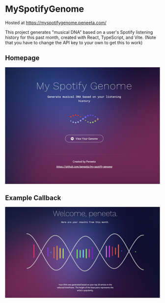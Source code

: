 # MySpotifyGenome

Hosted at https://myspotifygenome.peneeta.com/

This project generates "musical DNA" based on a user's Spotify listening history for this past month, created with React, TypeScript, and Vite.
(Note that you have to change the API key to your own to get this to work)

## Homepage

![alt text](images/homepage.jpg)

## Example Callback

![alt text](images/callback_screen.jpg)
